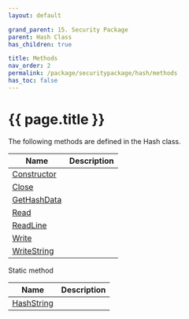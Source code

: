 ```yaml
---
layout: default

grand_parent: 15. Security Package
parent: Hash Class
has_children: true

title: Methods
nav_order: 2
permalink: /package/securitypackage/hash/methods
has_toc: false
---
```

# {{ page.title }}

The following methods are defined in the Hash class.

|Name       | Description |
|----------	|-------------|
| [Constructor](/package/securitypackage/hash/methods/constructor) | |
| [Close](/package/securitypackage/hash/methods/close) | |
| [GetHashData](/package/securitypackage/hash/methods/gethashdata) | |
| [Read](/package/securitypackage/hash/methods/read) | |
| [ReadLine](/package/securitypackage/hash/methods/readline) | |
| [Write](/package/securitypackage/hash/methods/write) | |
| [WriteString](/package/securitypackage/hash/methods/writestring) | |

Static method

|Name       | Description |
|----------	|-------------|
| [HashString](/package/securitypackage/hash/methods/hashstring) | |